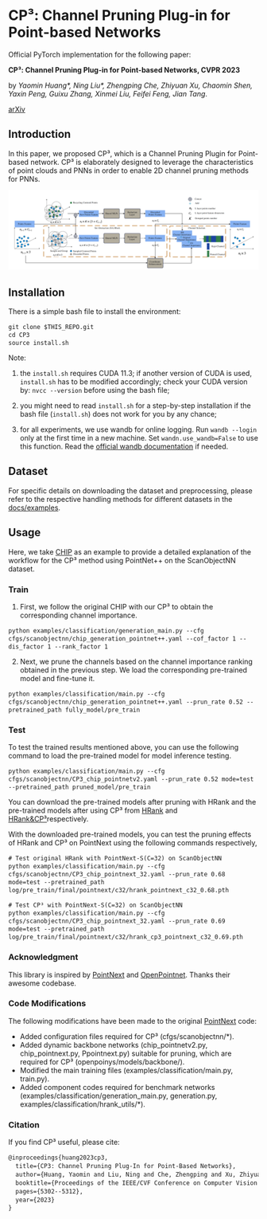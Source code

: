 # CP³: Channel Pruning Plug-in for Point-based Networks

Official PyTorch implementation for the following paper:

**CP³: Channel Pruning Plug-in for Point-based Networks, CVPR 2023**

by *Yaomin Huang\*, Ning Liu\*, Zhengping Che, Zhiyuan Xu, Chaomin Shen, Yaxin Peng, Guixu Zhang, Xinmei Liu, Feifei Feng, Jian Tang*. 

[arXiv](http://arxiv.org/abs/2303.13097)

## Introduction

In this paper, we proposed CP³, which is a Channel Pruning Plugin for Point-based network. CP³ is elaborately designed to leverage the characteristics of point clouds and PNNs in order to enable 2D channel pruning methods for PNNs.

![image](docs/Framework.png)
## Installation
There is a simple bash file to install the environment:

```
git clone $THIS_REPO.git
cd CP3
source install.sh
```
Note:  

1) the `install.sh` requires CUDA 11.3; if another version of CUDA is used,  `install.sh` has to be modified accordingly; check your CUDA version by: `nvcc --version` before using the bash file;

2) you might need to read `install.sh` for a step-by-step installation if the bash file (`install.sh`) does not work for you by any chance;

3) for all experiments, we use wandb for online logging. Run `wandb --login` only at the first time in a new machine. Set `wandn.use_wandb=False` to use this function. Read the [official wandb documentation](https://docs.wandb.ai/quickstart) if needed.

## Dataset
For specific details on downloading the dataset and preprocessing, please refer to the respective handling methods for different datasets in the [docs/examples](docs/examples/).

## Usage
Here, we take [CHIP](http://arxiv.org/abs/2110.13981) as an example to provide a detailed explanation of the workflow for the CP³ method using PointNet++ on the ScanObjectNN dataset.

### Train
1.  First, we follow the original CHIP with our CP³ to obtain the corresponding channel importance.
```
python examples/classification/generation_main.py --cfg cfgs/scanobjectnn/chip_generation_pointnet++.yaml --cof_factor 1 --dis_factor 1 --rank_factor 1  
```
2. Next, we prune the channels based on the channel importance ranking obtained in the previous step. We load the corresponding pre-trained model and fine-tune it.
```
python examples/classification/main.py --cfg cfgs/scanobjectnn/chip_generation_pointnet++.yaml --prun_rate 0.52 --pretrained_path fully_model/pre_train
```
### Test
To test the trained results mentioned above, you can use the following command to load the pre-trained model for model inference testing.
```
python examples/classification/main.py --cfg cfgs/scanobjectnn/CP3_chip_pointnetv2.yaml --prun_rate 0.52 mode=test --pretrained_path pruned_model/pre_train
```
You can download the pre-trained models after pruning with HRank and the pre-trained models after using CP³ from [HRank](https://drive.google.com/file/d/1Yps5w7DSCwtUD0BUwUX88qFBClB_D09C/view?usp=drive_link) and [HRank&CP³](https://drive.google.com/file/d/1Q-By2EcaSu8nMzDLRpY32dfpuidvehCd/view?usp=drive_link)respectively.

With the downloaded pre-trained models, you can test the pruning effects of HRank and CP³ on PointNext using the following commands respectively,
```
# Test original HRank with PointNext-S(C=32) on ScanObjectNN
python examples/classification/main.py --cfg cfgs/scanobjectnn/CP3_chip_pointnext_32.yaml --prun_rate 0.68 mode=test --pretrained_path log/pre_train/final/pointnext/c32/hrank_pointnext_c32_0.68.pth
```

```
# Test CP³ with PointNext-S(C=32) on ScanObjectNN
python examples/classification/main.py --cfg cfgs/scanobjectnn/CP3_chip_pointnext_32.yaml --prun_rate 0.69 mode=test --pretrained_path log/pre_train/final/pointnext/c32/hrank_cp3_pointnext_c32_0.69.pth
```


### Acknowledgment
This library is inspired by [PointNext](https://github.com/guochengqian/PointNeXt) and [OpenPointnet](https://github.com/guochengqian/openpoints.git). Thanks their awesome codebase.

### Code Modifications
The following modifications have been made to the original [PointNext](https://github.com/guochengqian/PointNeXt) code:
- Added configuration files required for CP³ (cfgs/scanobjectnn/*).
- Added dynamic backbone networks (chip_pointnetv2.py, chip_pointnext.py, Ppointnext.py) suitable for pruning, which are required for CP³ (openpoinys/models/backbone/).
- Modified the main training files (examples/classification/main.py, train.py).
- Added component codes required for benchmark networks (examples/classification/generation_main.py, generation.py, examples/classification/hrank_utils/*).

### Citation
If you find CP³ useful, please cite:
```tex
@inproceedings{huang2023cp3,
  title={CP3: Channel Pruning Plug-In for Point-Based Networks},
  author={Huang, Yaomin and Liu, Ning and Che, Zhengping and Xu, Zhiyuan and Shen, Chaomin and Peng, Yaxin and Zhang, Guixu and Liu, Xinmei and Feng, Feifei and Tang, Jian},
  booktitle={Proceedings of the IEEE/CVF Conference on Computer Vision and Pattern Recognition},
  pages={5302--5312},
  year={2023}
}
```
